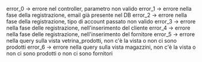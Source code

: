error_0 -> errore nel controller, parametro non valido
error_1 -> errore nella fase della registrazione, email già presente nel DB
error_2 -> errore nella fase della registrazione, tipo di account passato non valido
error_3 -> errore nella fase delle registrazione, nell'inserimento del cliente
error_4 -> errore nella fase delle registrazione, nell'inserimento del fornitore
error_5 -> errore nella query sulla vista vetrina_prodotti, non c'è la vista o non ci sono prodotti
error_6 -> errore nella query sulla vista magazzini, non c'è la vista o non ci sono prodotti o non ci sono fornitori